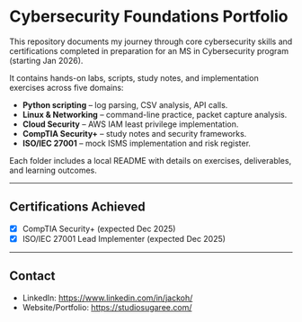 # Cybersecurity Foundations Portfolio

This repository documents my journey through core cybersecurity skills and certifications completed in preparation for an MS in Cybersecurity program (starting Jan 2026).

It contains hands-on labs, scripts, study notes, and implementation exercises across five domains:

- **Python scripting** – log parsing, CSV analysis, API calls.
- **Linux & Networking** – command-line practice, packet capture analysis.
- **Cloud Security** – AWS IAM least privilege implementation.
- **CompTIA Security+** – study notes and security frameworks.
- **ISO/IEC 27001** – mock ISMS implementation and risk register.

Each folder includes a local README with details on exercises, deliverables, and learning outcomes.

---

## Certifications Achieved
- [x] CompTIA Security+ (expected Dec 2025)  
- [x] ISO/IEC 27001 Lead Implementer (expected Dec 2025)  

---

## Contact
- LinkedIn: https://www.linkedin.com/in/jackoh/
- Website/Portfolio: https://studiosugaree.com/

